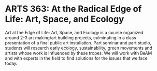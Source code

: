 # ARTS 363: At the Radical Edge of Life: Art, Space, and Ecology

Art at the Edge of Life: Art, Space, and Ecology is a course organized around 2-3 art making/art building projects, culminating in a class presentation of a final public art installation. Part seminar and part studio, students will research early ecology, sustainability, green movements and artists whose work is influenced by these tropes. We will work with BeAM and with experts in the field to find solutions for the issues that we face today.